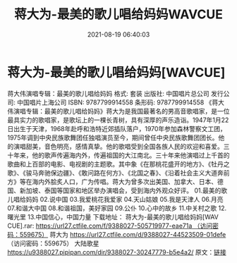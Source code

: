 ﻿---
title: 蒋大为-最美的歌儿唱给妈妈WAVCUE
date: 2021-08-19 06:40:03
categories: WAV车载音乐、镜像
tags: 华语中文
---
# 蒋大为-最美的歌儿唱给妈妈[WAVCUE]

蒋大伟演唱专辑：最美的歌儿唱给妈妈
格式:
套装
出版社:
中国唱片总公司
发行公司:
中国唱片上海公司
ISBN:
9787799914558
条形码:
9787799914558
《蒋大伟演唱专辑：最美的歌儿唱给妈妈》蒋大为是我国最著名的男高音歌唱家，是一位最具实力的歌唱家，是歌坛上的一棵长青树，具有深厚的声乐造诣。1947年1月22日出生于天津，1968年赴呼和浩特近郊插队落户，1970年参加森林警察文工团，1975年调到中央民族歌舞团任独唱演员至今，期间曾任中央民族歌舞团团长。他的演唱甜美，音色明亮，感情真挚。他的歌唱受到全国各族人民的欢迎和喜爱。三十年来，他的歌声传遍海内外，传遍祖国的大江南北。三十年来他演唱过上千首的歌曲和上百部的电影、电视剧的主题歌。其中象《在那桃花盛开的地方》、《牡丹之歌》、《骏马奔驰保边疆》、《敢问路在何方》、《北国之春》、《沿着社会主义大道奔前方》等在海内外脍炙人口，广为传唱。蒋大为曾多次出美国、加拿大、日本、德国、新加坡、泰国等国家和地区举办演唱会，受到海内外观众好评。
01.最美的歌儿唱给妈妈
02.说中国
03.我爱桃花我爱家
04.天山姑娘
05.我是天津人
06.月亮
07.和谐大中国
08.和谐祖国，美好家园
09.公仆
10.心中的故乡
11.中关村之歌
12.曙光里
13.中国信心，中国力量
下载地址：
蒋大为-最美的歌儿唱给妈妈[WAV CUE].rar: https://url27.ctfile.com/f/9388027-505719977-eae71a （访问密码：559675）
蒋大为
https://url27.ctfile.com/d/9388027-44523509-01defe
（访问密码：559675）
大陆歌星
https://u9388027.pipipan.com/dir/9388027-30247779-b5e4a2/
原文：[链接](https://blog.sina.com.cn/s/blog_1647c7e7601030tfz.html)